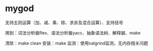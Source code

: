 # mygod
支持五则运算（加、减、乘、除、求余及混合运算）、支持括号

用到：词法分析器flex、语法分析器yacc、抽象语法树、解释器、make

清除：make clean
安装：make
监测：使用valgrind监测，无内存相关问题
